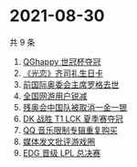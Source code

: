 # 2021-08-30

共 9 条

<!-- BEGIN ZHIHUSEARCH -->
<!-- 最后更新时间 Mon Aug 30 2021 11:11:31 GMT+0800 (China Standard Time) -->
1. [QGhappy 世冠杯夺冠](https://www.zhihu.com/search?q=QGhappy)
1. [《光恋》齐司礼生日卡](https://www.zhihu.com/search?q=光与夜之恋)
1. [前国际奥委会主席罗格去世](https://www.zhihu.com/search?q=罗格)
1. [全国网游用户锐减](https://www.zhihu.com/search?q=网络游戏)
1. [残奥会中国队被取消一金一银 ](https://www.zhihu.com/search?q=残奥会)
1. [DK 战胜 T1 LCK 夏季赛夺冠](https://www.zhihu.com/search?q=DK)
1. [QQ 音乐限制专辑重复购买](https://www.zhihu.com/search?q=QQ音乐)
1. [媒体发文批评游戏圈](https://www.zhihu.com/search?q=手机游戏)
1. [EDG 晋级 LPL 总决赛](https://www.zhihu.com/search?q=EDG)
<!-- END ZHIHUSEARCH -->
